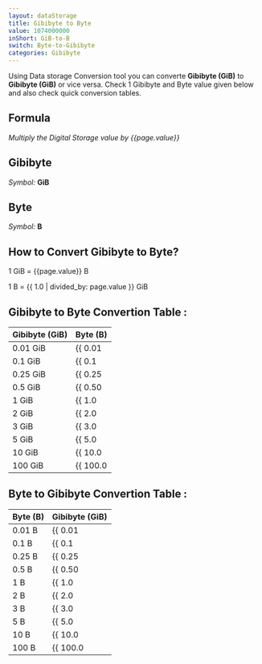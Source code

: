 ```yaml
---
layout: dataStorage
title: Gibibyte to Byte
value: 1074000000
inShort: GiB-to-B
switch: Byte-to-Gibibyte
categories: Gibibyte
---
```


Using Data storage Conversion tool you can converte **Gibibyte (GiB)** to **Gibibyte (GiB)** or vice versa. Check 1 Gibibyte and Byte value given below and also check quick conversion tables.

## Formula
*Multiply the Digital Storage value by {{page.value}}*

## Gibibyte
*Symbol:* **GiB**

## Byte
*Symbol:* **B**

## How to Convert Gibibyte to Byte?

1 GiB = {{page.value}} B

1 B = {{ 1.0 | divided_by: page.value }} GiB


## Gibibyte to Byte Convertion Table :

| Gibibyte (GiB) | Byte (B) |
| ---- | ---- |
| 0.01 GiB | {{ 0.01 | times: page.value }} B |
| 0.1 GiB | {{ 0.1 | times: page.value }} B |
| 0.25 GiB | {{ 0.25 | times: page.value }} B |
| 0.5 GiB | {{ 0.50 | times: page.value }} B |
| 1 GiB | {{ 1.0 | times: page.value }} B |
| 2 GiB | {{ 2.0 | times: page.value }} B |
| 3 GiB | {{ 3.0 | times: page.value }} B |
| 5 GiB | {{ 5.0 | times: page.value }} B |
| 10 GiB | {{ 10.0 | times: page.value }} B |
| 100 GiB | {{ 100.0 | times: page.value }} B |

## Byte to Gibibyte Convertion Table :

| Byte (B) | Gibibyte (GiB) |
| ---- | ---- |
| 0.01 B | {{ 0.01 | divided_by: page.value }} GiB |
| 0.1 B | {{ 0.1 | divided_by: page.value }} GiB |
| 0.25 B | {{ 0.25 | divided_by: page.value }} GiB |
| 0.5 B | {{ 0.50 | divided_by: page.value }} GiB |
| 1 B | {{ 1.0 | divided_by: page.value }} GiB |
| 2 B | {{ 2.0 | divided_by: page.value }} GiB |
| 3 B | {{ 3.0 | divided_by: page.value }} GiB |
| 5 B | {{ 5.0 | divided_by: page.value }} GiB |
| 10 B | {{ 10.0 | divided_by: page.value }} GiB |
| 100 B | {{ 100.0 | divided_by: page.value }} GiB |


<script>
document.getElementById('selectInput')[13].selected = true
document.getElementById('selectOutput')[1].selected = true
</script>
